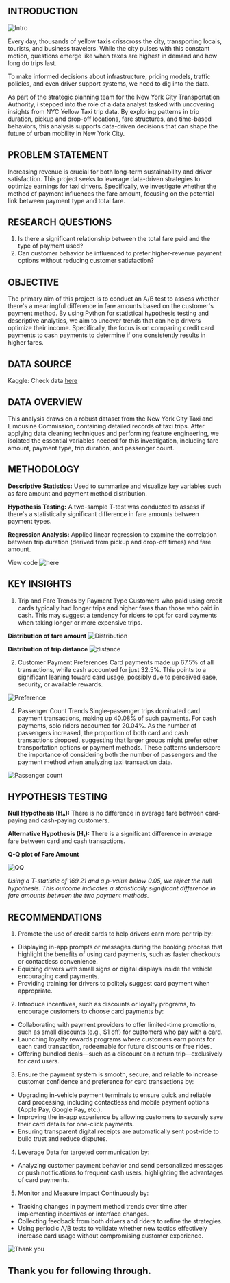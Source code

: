 ## INTRODUCTION
![Intro](https://github.com/Temperance-Godwin/NYC-YELLOW-TAXI-ANALYSIS/blob/main/intro.jpg)

Every day, thousands of yellow taxis crisscross the city, transporting locals, tourists, and business travelers. While the city pulses with this constant motion, questions emerge like when taxes are highest in demand and how long do trips last.

To make informed decisions about infrastructure, pricing models, traffic policies, and even driver support systems, we need to dig into the data.

As part of the strategic planning team for the New York City Transportation Authority, i stepped into the role of a data analyst tasked with uncovering insights from NYC Yellow Taxi trip data. By exploring patterns in trip duration, pickup and drop-off locations, fare structures, and time-based behaviors, this analysis supports data-driven decisions that can shape the future of urban mobility in New York City.

## PROBLEM STATEMENT
Increasing revenue is crucial for both long-term sustainability and driver satisfaction. This project seeks to leverage data-driven strategies to optimize earnings for taxi drivers. Specifically, we investigate whether the method of payment influences the fare amount, focusing on the potential link between payment type and total fare.

## RESEARCH QUESTIONS
1. Is there a significant relationship between the total fare paid and the type of payment used?
2. Can customer behavior be influenced to prefer higher-revenue payment options without reducing customer satisfaction?
   
## OBJECTIVE
The primary aim of this project is to conduct an A/B test to assess whether there's a meaningful difference in fare amounts based on the customer's payment method. By using Python for statistical hypothesis testing and descriptive analytics, we aim to uncover trends that can help drivers optimize their income. Specifically, the focus is on comparing credit card payments to cash payments to determine if one consistently results in higher fares.

## DATA SOURCE
Kaggle: Check data [here](https://www.kaggle.com/datasets/elemento/nyc-yellow-taxi-trip-data)

## DATA OVERVIEW
This analysis draws on a robust dataset from the New York City Taxi and Limousine Commission, containing detailed records of taxi trips. After applying data cleaning techniques and performing feature engineering, we isolated the essential variables needed for this investigation, including fare amount, payment type, trip duration, and passenger count.

## METHODOLOGY
**Descriptive Statistics:** Used to summarize and visualize key variables such as fare amount and payment method distribution.

**Hypothesis Testing:** A two-sample T-test was conducted to assess if there's a statistically significant difference in fare amounts between payment types.

**Regression Analysis:** Applied linear regression to examine the correlation between trip duration (derived from pickup and drop-off times) and fare amount.

View code ![here](https://github.com/Temperance-Godwin/NYC-YELLOW-TAXI-ANALYSIS/blob/main/NYC%20Yellow%20Taxi%20Analysis.ipynb)

## KEY INSIGHTS

1. Trip and Fare Trends by Payment Type
Customers who paid using credit cards typically had longer trips and higher fares than those who paid in cash. This may suggest a tendency for riders to opt for card payments when taking longer or more expensive trips.

**Distribution of fare amount**
![Distribution](https://github.com/Temperance-Godwin/NYC-YELLOW-TAXI-ANALYSIS/blob/main/Distribution%20of%20fare%20amount.png)

**Distribution of trip distance**
![distance](https://github.com/Temperance-Godwin/NYC-YELLOW-TAXI-ANALYSIS/blob/main/Distribution%20of%20trip%20distance.png)


2. Customer Payment Preferences
Card payments made up 67.5% of all transactions, while cash accounted for just 32.5%. This points to a significant leaning toward card usage, possibly due to perceived ease, security, or available rewards.

![Preference](https://github.com/Temperance-Godwin/NYC-YELLOW-TAXI-ANALYSIS/blob/main/Total%20Percentage%20by%20Payment%20Type.png)

4. Passenger Count Trends
Single-passenger trips dominated card payment transactions, making up 40.08% of such payments. For cash payments, solo riders accounted for 20.04%. As the number of passengers increased, the proportion of both card and cash transactions dropped, suggesting that larger groups might prefer other transportation options or payment methods. These patterns underscore the importance of considering both the number of passengers and the payment method when analyzing taxi transaction data.

![Passenger count](https://github.com/Temperance-Godwin/NYC-YELLOW-TAXI-ANALYSIS/blob/main/Passenger%20count%20by%20Payment%20Type.png)

## HYPOTHESIS TESTING

**Null Hypothesis (H₀):** There is no difference in average fare between card-paying and cash-paying customers.

**Alternative Hypothesis (H₁):** There is a significant difference in average fare between card and cash transactions.

**Q-Q plot of Fare Amount**

![QQ](https://github.com/Temperance-Godwin/NYC-YELLOW-TAXI-ANALYSIS/blob/main/Q-Q%20plot%20of%20fare%20amount.png)

*Using a T-statistic of 169.21 and a p-value below 0.05, we reject the null hypothesis. This outcome indicates a statistically significant difference in fare amounts between the two payment methods.*

## RECOMMENDATIONS
1. Promote the use of credit cards to help drivers earn more per trip by:
- Displaying in-app prompts or messages during the booking process that highlight the benefits of using card payments, such as faster checkouts or contactless convenience.
- Equiping drivers with small signs or digital displays inside the vehicle encouraging card payments.
- Providing training for drivers to politely suggest card payment when appropriate.

2. Introduce incentives, such as discounts or loyalty programs, to encourage customers to choose card payments by:
- Collaborating with payment providers to offer limited-time promotions, such as small discounts (e.g., $1 off) for customers who pay with a card.
- Launching loyalty rewards programs where customers earn points for each card transaction, redeemable for future discounts or free rides.
- Offering bundled deals—such as a discount on a return trip—exclusively for card users.

3. Ensure the payment system is smooth, secure, and reliable to increase customer confidence and preference for card transactions by:
- Upgrading in-vehicle payment terminals to ensure quick and reliable card processing, including contactless and mobile payment options (Apple Pay, Google Pay, etc.).
- Improving the in-app experience by allowing customers to securely save their card details for one-click payments.
- Ensuring transparent digital receipts are automatically sent post-ride to build trust and reduce disputes.

4. Leverage Data for targeted communication by:
- Analyzing customer payment behavior and send personalized messages or push notifications to frequent cash users, highlighting the advantages of card payments.


5. Monitor and Measure Impact Continuously by:
- Tracking changes in payment method trends over time after implementing incentives or interface changes.
- Collecting feedback from both drivers and riders to refine the strategies.
- Using periodic A/B tests to validate whether new tactics effectively increase card usage without compromising customer experience.

![Thank you](https://github.com/Temperance-Godwin/Forbes-world-billionaires-2022/assets/156975460/f6563ba6-1ad6-4d34-a3f3-8e7fbdf654df)

## Thank you for following through.


